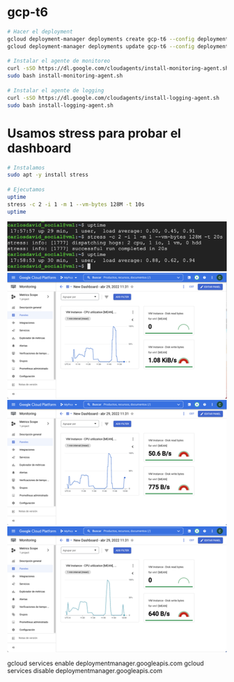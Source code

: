 # gcp-t6

```bash
# Hacer el deployment
gcloud deployment-manager deployments create gcp-t6 --config deployment.yaml
gcloud deployment-manager deployments update gcp-t6 --config deployment.yaml

# Instalar el agente de monitoreo
curl -sSO https://dl.google.com/cloudagents/install-monitoring-agent.sh
sudo bash install-monitoring-agent.sh

# Instalar el agente de logging
curl -sSO https://dl.google.com/cloudagents/install-logging-agent.sh
sudo bash install-logging-agent.sh
```

# Usamos stress para probar el dashboard
```sh 
# Instalamos
sudo apt -y install stress

# Ejecutamos
uptime
stress -c 2 -i 1 -m 1 --vm-bytes 128M -t 10s
uptime
```

![Alt text](Img/stress.png)
![Alt text](Img/dashboard1.png)
![Alt text](Img/dashboard2.png)
![Alt text](Img/dashboard3.png)

gcloud services enable deploymentmanager.googleapis.com
gcloud services disable deploymentmanager.googleapis.com